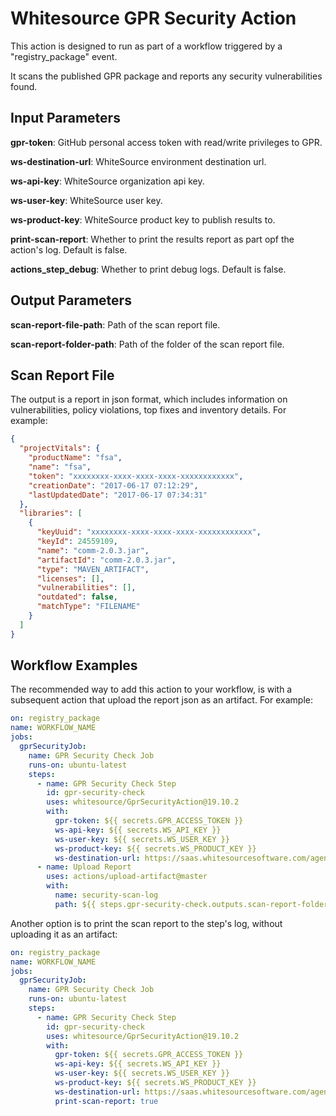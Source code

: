 # Whitesource GPR Security Action
This action is designed to run as part of a workflow triggered by a "registry_package" event.

It scans the published GPR package and reports any security vulnerabilities found.

## Input Parameters
**gpr-token**: GitHub personal access token with read/write privileges to GPR.

**ws-destination-url**: WhiteSource environment destination url.

**ws-api-key**: WhiteSource organization api key.

**ws-user-key**: WhiteSource user key.

**ws-product-key**: WhiteSource product key to publish results to.

**print-scan-report**: Whether to print the results report as part opf the action's log. Default is false.

**actions_step_debug**: Whether to print debug logs. Default is false.


## Output Parameters
**scan-report-file-path**: Path of the scan report file.

**scan-report-folder-path**: Path of the folder of the scan report file.


## Scan Report File
The output is a report in json format, which includes information on vulnerabilities, policy violations, top fixes and inventory details. For example:
```json
{
  "projectVitals": {
    "productName": "fsa",
    "name": "fsa",
    "token": "xxxxxxxx-xxxx-xxxx-xxxx-xxxxxxxxxxxx",
    "creationDate": "2017-06-17 07:12:29",
    "lastUpdatedDate": "2017-06-17 07:34:31"
  },
  "libraries": [
    {
      "keyUuid": "xxxxxxxx-xxxx-xxxx-xxxx-xxxxxxxxxxxx",
      "keyId": 24559109,
      "name": "comm-2.0.3.jar",
      "artifactId": "comm-2.0.3.jar",
      "type": "MAVEN_ARTIFACT",
      "licenses": [],
      "vulnerabilities": [],
      "outdated": false,
      "matchType": "FILENAME"
    }
  ]
}
```

## Workflow Examples
The recommended way to add this action to your workflow, is with a subsequent action that upload the report json as an artifact. For example:
```yaml
on: registry_package
name: WORKFLOW_NAME
jobs:
  gprSecurityJob:
    name: GPR Security Check Job
    runs-on: ubuntu-latest
    steps:
      - name: GPR Security Check Step
        id: gpr-security-check
        uses: whitesource/GprSecurityAction@19.10.2
        with:
          gpr-token: ${{ secrets.GPR_ACCESS_TOKEN }}
          ws-api-key: ${{ secrets.WS_API_KEY }}
          ws-user-key: ${{ secrets.WS_USER_KEY }}
          ws-product-key: ${{ secrets.WS_PRODUCT_KEY }}
          ws-destination-url: https://saas.whitesourcesoftware.com/agent
      - name: Upload Report
        uses: actions/upload-artifact@master
        with:
          name: security-scan-log
          path: ${{ steps.gpr-security-check.outputs.scan-report-folder-path }}
```

Another option is to print the scan report to the step's log, without uploading it as an artifact:
```yaml
on: registry_package
name: WORKFLOW_NAME
jobs:
  gprSecurityJob:
    name: GPR Security Check Job
    runs-on: ubuntu-latest
    steps:
      - name: GPR Security Check Step
        id: gpr-security-check
        uses: whitesource/GprSecurityAction@19.10.2
        with:
          gpr-token: ${{ secrets.GPR_ACCESS_TOKEN }}
          ws-api-key: ${{ secrets.WS_API_KEY }}
          ws-user-key: ${{ secrets.WS_USER_KEY }}
          ws-product-key: ${{ secrets.WS_PRODUCT_KEY }}
          ws-destination-url: https://saas.whitesourcesoftware.com/agent
          print-scan-report: true
```
